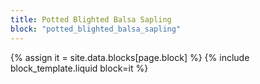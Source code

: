 ```yaml
---
title: Potted Blighted Balsa Sapling
block: "potted_blighted_balsa_sapling"
---
```


{% assign it = site.data.blocks[page.block] %}
{% include block_template.liquid block=it %}

